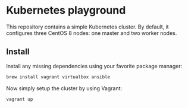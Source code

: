 # Kubernetes playground

This repository contains a simple Kubernetes cluster. By default, it configures
three CentOS 8 nodes: one master and two worker nodes.

## Install

Install any missing dependencies using your favorite package manager:

```bash
brew install vagrant virtualbox ansible
```

Now simply setup the cluster by using Vagrant:

```bash
vagrant up
```
